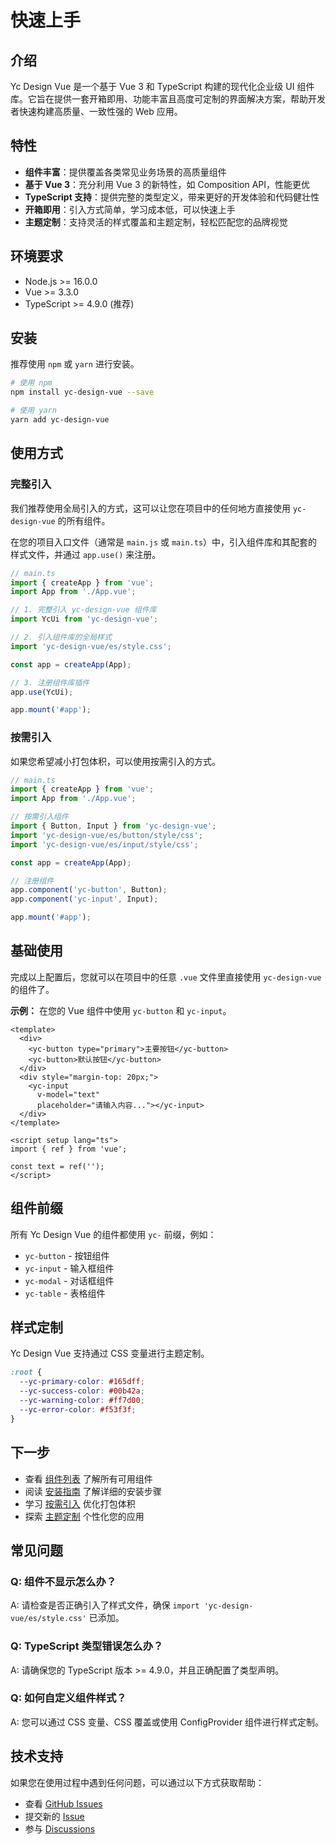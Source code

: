 # 快速上手

## 介绍

Yc Design Vue 是一个基于 Vue 3 和 TypeScript 构建的现代化企业级 UI 组件库。它旨在提供一套开箱即用、功能丰富且高度可定制的界面解决方案，帮助开发者快速构建高质量、一致性强的 Web 应用。

## 特性

- **组件丰富**：提供覆盖各类常见业务场景的高质量组件
- **基于 Vue 3**：充分利用 Vue 3 的新特性，如 Composition API，性能更优
- **TypeScript 支持**：提供完整的类型定义，带来更好的开发体验和代码健壮性
- **开箱即用**：引入方式简单，学习成本低，可以快速上手
- **主题定制**：支持灵活的样式覆盖和主题定制，轻松匹配您的品牌视觉

## 环境要求

- Node.js >= 16.0.0
- Vue >= 3.3.0
- TypeScript >= 4.9.0 (推荐)

## 安装

推荐使用 `npm` 或 `yarn` 进行安装。

```bash
# 使用 npm
npm install yc-design-vue --save

# 使用 yarn
yarn add yc-design-vue
```

## 使用方式

### 完整引入

我们推荐使用全局引入的方式，这可以让您在项目中的任何地方直接使用 `yc-design-vue` 的所有组件。

在您的项目入口文件（通常是 `main.js` 或 `main.ts`）中，引入组件库和其配套的样式文件，并通过 `app.use()` 来注册。

```typescript
// main.ts
import { createApp } from 'vue';
import App from './App.vue';

// 1. 完整引入 yc-design-vue 组件库
import YcUi from 'yc-design-vue';

// 2. 引入组件库的全局样式
import 'yc-design-vue/es/style.css';

const app = createApp(App);

// 3. 注册组件库插件
app.use(YcUi);

app.mount('#app');
```

### 按需引入

如果您希望减小打包体积，可以使用按需引入的方式。

```typescript
// main.ts
import { createApp } from 'vue';
import App from './App.vue';

// 按需引入组件
import { Button, Input } from 'yc-design-vue';
import 'yc-design-vue/es/button/style/css';
import 'yc-design-vue/es/input/style/css';

const app = createApp(App);

// 注册组件
app.component('yc-button', Button);
app.component('yc-input', Input);

app.mount('#app');
```

## 基础使用

完成以上配置后，您就可以在项目中的任意 `.vue` 文件里直接使用 `yc-design-vue` 的组件了。

**示例：**
在您的 Vue 组件中使用 `yc-button` 和 `yc-input`。

```vue
<template>
  <div>
    <yc-button type="primary">主要按钮</yc-button>
    <yc-button>默认按钮</yc-button>
  </div>
  <div style="margin-top: 20px;">
    <yc-input
      v-model="text"
      placeholder="请输入内容..."></yc-input>
  </div>
</template>

<script setup lang="ts">
import { ref } from 'vue';

const text = ref('');
</script>
```

## 组件前缀

所有 Yc Design Vue 的组件都使用 `yc-` 前缀，例如：

- `yc-button` - 按钮组件
- `yc-input` - 输入框组件
- `yc-modal` - 对话框组件
- `yc-table` - 表格组件

## 样式定制

Yc Design Vue 支持通过 CSS 变量进行主题定制。

```css
:root {
  --yc-primary-color: #165dff;
  --yc-success-color: #00b42a;
  --yc-warning-color: #ff7d00;
  --yc-error-color: #f53f3f;
}
```

## 下一步

- 查看 [组件列表](/components/button/index.md) 了解所有可用组件
- 阅读 [安装指南](/guide/installation) 了解详细的安装步骤
- 学习 [按需引入](/guide/import) 优化打包体积
- 探索 [主题定制](/guide/theme) 个性化您的应用

## 常见问题

### Q: 组件不显示怎么办？

A: 请检查是否正确引入了样式文件，确保 `import 'yc-design-vue/es/style.css'` 已添加。

### Q: TypeScript 类型错误怎么办？

A: 请确保您的 TypeScript 版本 >= 4.9.0，并且正确配置了类型声明。

### Q: 如何自定义组件样式？

A: 您可以通过 CSS 变量、CSS 覆盖或使用 ConfigProvider 组件进行样式定制。

## 技术支持

如果您在使用过程中遇到任何问题，可以通过以下方式获取帮助：

- 查看 [GitHub Issues](https://github.com/boy-twilight-lee/yc-design-vue/issues)
- 提交新的 [Issue](https://github.com/boy-twilight-lee/yc-design-vue/issues/new)
- 参与 [Discussions](https://github.com/boy-twilight-lee/yc-design-vue/discussions)
